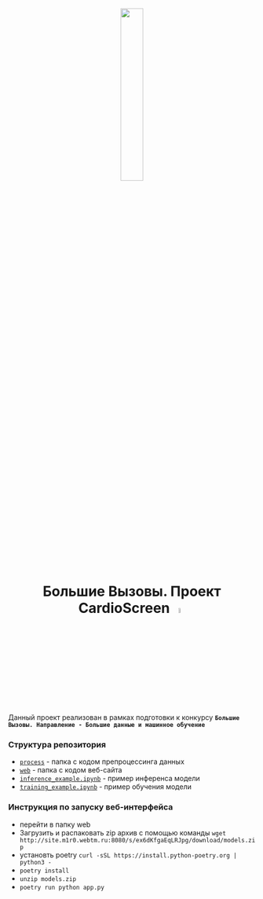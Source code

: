 <h1 align=center><img src="https://aucentr.ru/wp-content/uploads/2020/10/%D0%9B%D0%BE%D0%B3%D0%BE-%D0%91%D0%92_1_png-1024x294.png" width="30%"/> <br/> Большие Вызовы. Проект CardioScreen <img  src="https://i.ibb.co/q5Qwv7g/logo.png" width=5% alt="logo" border="0"></h1>
<!-- <img src="https://aucentr.ru/wp-content/uploads/2020/10/%D0%9B%D0%BE%D0%B3%D0%BE-%D0%91%D0%92_1_png-1024x294.png" width="20%"/> -->

Данный проект реализован в рамках подготовки к конкурсу <b>` Большие Вызовы. Направление - Большие данные и машинное обучение ` </b>

<h3>Структура репозитория</h3>

* [```process```](https://github.com/XXXM1R0XXX/final2/tree/b2c27b43e21dbc5ec4dfeceb6c71d734852672b9/process "перейти в папку") - папка с кодом препроцессинга данных
* [```web```](https://github.com/XXXM1R0XXX/final2/tree/dcd84f38b0393c7fe9dec1a7e1064d3fa53e2e5a/web "перейти в папку") - папка с кодом веб-сайта
* [```inference_example.ipynb```](https://github.com/XXXM1R0XXX/final2/blob/dcd84f38b0393c7fe9dec1a7e1064d3fa53e2e5a/inference_example.ipynb "перейти в файл") - пример инференса модели
* [```training_example.ipynb```](https://github.com/XXXM1R0XXX/final2/blob/dcd84f38b0393c7fe9dec1a7e1064d3fa53e2e5a/training_example.ipynb "перейти в файл") - пример обучения модели

<h3>Инструкция по запускy веб-интерфейса</h3>

* перейти в папку web
* Загрузить и распаковать zip архив  с помощью команды `wget http://site.m1r0.webtm.ru:8080/s/ex6dKfgaEqLRJpg/download/models.zip`
* установть poetry `curl -sSL https://install.python-poetry.org | python3 -`
* `poetry install`
* `unzip models.zip`
* `poetry run python app.py`